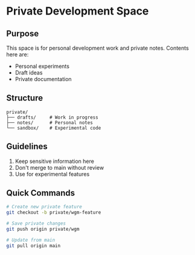 # Private Development Space

## Purpose
This space is for personal development work and private notes. Contents here are:
- Personal experiments
- Draft ideas
- Private documentation

## Structure
```
private/
├── drafts/     # Work in progress
├── notes/      # Personal notes
└── sandbox/    # Experimental code
```

## Guidelines
1. Keep sensitive information here
2. Don't merge to main without review
3. Use for experimental features

## Quick Commands
```bash
# Create new private feature
git checkout -b private/wgm-feature

# Save private changes
git push origin private/wgm

# Update from main
git pull origin main
``` 